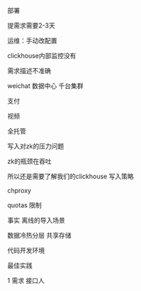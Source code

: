 部署

提需求需要2-3天

运维：手动改配置

clickhouse内部监控没有

需求描述不准确 



weichat 数据中心 千台集群

支付

视频



全托管



写入对zk的压力问题

zk的瓶颈在吞吐

所以还是需要了解我们的clickhouse 写入策略



chproxy 

quotas 限制



事实 离线的导入场景



数据冷热分层 共享存储 



代码开发环境



最佳实践



1 需求 接口人

